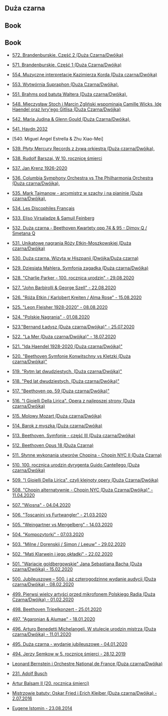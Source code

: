 ## Duża czarna

## Book

## Book

* [572. Brandenburskie. Część 2 (Duża Czarna/Dwójka)](https://static.prsa.pl/3347d1c1-2a00-47c5-8780-c463481272c0.mp3?source=MAIN_PLAYER_PR_V2)


* [571. Brandenburskie. Część 1 (Duża Czarna/Dwójka)](https://static.prsa.pl/7b4b3695-e875-410f-9c46-eefc3b2d1427.mp3?source=MAIN_PLAYER_PR_V2)

 
* [554. Muzyczne interpretacje Kazimierza Korda (Duża czarna/Dwójka)](https://static.prsa.pl/ed7a5343-1956-4162-b2c2-c95531c7cc71.mp3?source=MAIN_PLAYER_PR_V2)

* [553. Wytwórnia Supraphon (Duża Czarna/Dwójka)](https://static.prsa.pl/060b8351-f1d3-4def-bd61-0597df39a149.mp3?source=MAIN_PLAYER_PR_V2),


* [551. Brahms pod batutą Waltera (Duża czarna/Dwójka)](https://static.prsa.pl/dade0a6d-e5c0-4f4c-b36b-1ccb2cec6124.mp3?source=MAIN_PLAYER_PR_V2),

* [548. Mieczysław Stoch i Marcin Zgliński wspominają Camillę Wicks, Idę Haendel oraz Ivry'ego Gitlisa (Duża Czarna/Dwójka)](https://static.prsa.pl/7b1cf063-04dd-441b-bc44-0a9e5ea3d7e4.mp3?source=MAIN_PLAYER_PR_V2)


* [542. Maria Judina & Glenn Gould (Duża Czarna/Dwójka)](https://static.prsa.pl/54080f57-a18f-40ef-93b3-fd4778c8a2c1.mp3?source=MAIN_PLAYER_PR_V2),

* [541. Haydn 2032](https://static.prsa.pl/498cf48d-9989-4696-b2dc-6f4bb6e929fd.mp3?source=PAGE_PLAYER_PR_V2)

* [540. Miguel Angel Estrella & Zhu Xiao-Mei]

* [539. Płyty Mercury Records z żywą orkiestrą (Duża czarna/Dwójka)](https://static.prsa.pl/f5b268b3-80ef-40ee-b402-47be4a22e828.mp3?source=MAIN_PLAYER_PR_V2),

* [538. Rudolf Barszaj. W 10. rocznicę śmierci](https://static.prsa.pl/842bc26a-e61e-4c92-9009-46cfb8262d7f.mp3?source=MAIN_PLAYER_PR_V2)

* [537. Jan Krenz 1926-2020](https://static.prsa.pl/f2ee9ba9-183f-4d82-91f6-6efc08f961cf.mp3?source=PAGE_PLAYER_PR_V2)

 * [536. Columbia Symphony Orchestra vs The Philharmonia Orchestra (Duża czarna/Dwójka)](https://static.prsa.pl/319c645d-c13d-4789-970b-cd0e41d46184.mp3?source=MAIN_PLAYER_PR_V2),

 * [535. Mark Tajmanow - arcymistrz w szachy i na pianinie (Duża czarna/Dwójka)](https://static.prsa.pl/63f2172c-3503-440b-a9ce-909e6e319667.mp3?source=MAIN_PLAYER_PR_V2),

* [534. Les Discophiles Français](https://static.prsa.pl/929175e4-85c1-43e7-982d-978445d4278e.mp3?source=MAIN_PLAYER_PR_V2)

* [533. Eliso Virsaladze & Samuil Feinberg](https://static.prsa.pl/f65417a4-3ce7-4d7d-85a8-fc1f2da55864.mp3?source=PAGE_PLAYER_PR_V2)

* [532. Duża czarna - Beethoven Kwartety opp 74 & 95 - Dimov Q / Smetana Q](https://static.prsa.pl//static.prsa.pl/bc197f3d-605e-435d-aaec-59c2b92d3a4d.mp3?source=PAGE_PLAYER_PR_V2)

* [531. Unikatowe nagrania Róży Etkin-Moszkowskiej (Duża czarna/Dwójka)](https://static.prsa.pl/197a3555-d74a-483b-821a-aadc3c8daf57.mp3?source=MAIN_PLAYER_PR_V2)

 * [530. Duża czarna. Wizyta w Hiszpanii (Dwójka/Duża czarna)](https://static.prsa.pl/abd6c87c-e57f-4ea5-952b-1906682ac68c.mp3?source=MAIN_PLAYER_PR_V2)

 * [529. Dziesiąta Mahlera. Symfonia zagadka (Duża czarna/Dwójka)](https://static.prsa.pl/e1381955-83eb-4ed3-bd8d-233d0ca09ddf.mp3?source=MAIN_PLAYER_PR_V2)

 * [528. "Charlie Parker - 100. rocznica urodzin" - 29.08.2020](https://static.prsa.pl//static.prsa.pl/4cd37fd5-8370-40b8-8174-09e2a10daf43.mp3?source=PAGE_PLAYER_PR_V2)

* [527. "John Barbirolli & George Szell" - 22.08.2020](https://static.prsa.pl//static.prsa.pl/b723e899-76d9-4e23-980b-ea093a69d415.mp3?source=PAGE_PLAYER_PR_V2)


* [526. "Róża Etkin / Karlobert Kreiten / Alma Rose" - 15.08.2020](https://static.prsa.pl//static.prsa.pl/54126305-e365-4298-85a6-626d75e66193.mp3?source=PAGE_PLAYER_PR_V2)

* [525. "Leon Fleisher 1928-2020" - 08.08.2020](https://static.prsa.pl//static.prsa.pl/c48851b7-4b92-47ed-9050-1c59d6180781.mp3?source=PAGE_PLAYER_PR_V2)

* [524. "Polskie Nagrania" - 01.08.2020](https://static.prsa.pl//static.prsa.pl/96d6fc45-de02-41d8-a98d-98e2853bc64d.mp3?source=PAGE_PLAYER_PR_V2)

* [523."Bernand Ładysz (Duża czarna/Dwójka)" - 25.07.2020](http://static.polskieradio.pl/0f187753-9a64-43e7-b3a2-f7fb46281278.mp3?source=MAIN_PLAYER_PR_V2)

* [522. "La Mer (Duża czarna/Dwójka)" - 18.07.2020](https://static.prsa.pl//static.prsa.pl/a06da8f5-1f59-43d0-82e3-246f2307f6ae.mp3?source=PAGE_PLAYER_PR_V2)

* [521. "Ida Haendel 1928-2020 (Duża czarna/Dwójka)"](https://static.prsa.pl//static.prsa.pl/47587730-39ca-466c-95cc-e6daca248537.mp3?source=PAGE_PLAYER_PR_V2)

* [520. "Beethoven Symfonie Konwitschny vs Kletzki (Duża czarna/Dwójka)"](https://static.prsa.pl//static.prsa.pl/b9218433-8d2c-47bd-8041-0348116a8785.mp3?source=PAGE_PLAYER_PR_V2)

* [519. "Rytm lat dwudziestych. (Duża czarna/Dwójka)"](http://static.polskieradio.pl/eebb6a5f-0fd0-47bc-9c4a-25220d4364a6.mp3?source=MAIN_PLAYER_PR_V2)

* [518. "Pęd lat dwudziestych. (Duża czarna/Dwójka)"](http://static.polskieradio.pl/0bf57050-1524-42b3-8e67-09f1130865b1.mp3?source=MAIN_PLAYER_PR_V2)

* [517. "Beethoven op. 59 (Duża czarna/Dwójka)"](https://static.prsa.pl//static.prsa.pl/4fb59cc9-d40e-4088-8e04-c3e9058e5316.mp3?source=PAGE_PLAYER_PR_V2)

* [516. "I Gioielli Della Lirica". Opera z najlepszej strony (Duża czarna/Dwójka)](https://static.prsa.pl/1162eabf-bf18-4aa8-b7f3-3de2af9b8745.mp3?source=MAIN_PLAYER_PR_V2)

* [515. Molowy Mozart (Duża czarna/Dwójka)](https://static.prsa.pl//static.prsa.pl/0cc049dc-52d1-4b11-be37-0da5c83d6d9b.mp3?source=PAGE_PLAYER_PR_V2)

 * [514. Barok z myszką (Duża czarna/Dwójka)](https://static.prsa.pl/af6a9178-09a0-44e1-a192-999dd6b33cff.mp3?source=MAIN_PLAYER_PR_V2)

 * [513. Beethoven. Symfonie - część III (Duża czarna/Dwójka)](https://static.prsa.pl/d452e527-d010-42e4-8414-10dae041c9ff.mp3?source=MAIN_PLAYER_PR_V2)

 * [512. Beethoven Opus 18 (Duża Czarna)](https://static.prsa.pl//static.prsa.pl/db8d1052-f67f-4f0b-a880-6e0bb67062df.mp3?source=PAGE_PLAYER_PR_V2)

 * [511. Słynne wykonania utworów Chopina - Chopin NYC II (Duża Czarna)](https://static.prsa.pl/028332ff-0920-41c6-abe0-f6504d1719cb.mp3?source=MAIN_PLAYER_PR_V2)

 * [510. 100. rocznica urodzin dyrygenta Guido Cantellego (Duża czarna/Dwójka)](https://static.prsa.pl/30bf3f61-aa2f-4463-bbbf-8f000c6c0618.mp3?source=MAIN_PLAYER_PR_V2)

 * [509. "I Gioielli Della Lirica", czyli klejnoty opery (Duża Czarna/Dwójka)](https://static.prsa.pl/342818a8-2fbc-4993-8988-fb57bb508517.mp3?source=MAIN_PLAYER_PR_V2)

 * [508. "Chopin alternatywnie - Chopin NYC (Duża Czarna/Dwójka)" - 11.04.2020](https://static.prsa.pl/e09a5958-e5f1-4c33-948f-e1ebe4bcf18f.mp3?source=MAIN_PLAYER_PR_V2)

 * [507. "Wiosna" - 04.04.2020](https://static.prsa.pl//static.prsa.pl/036825ae-ad91-4ba9-bbe4-a25ebbe61531.mp3?source=PAGE_PLAYER_PR_V2)

 * [506. "Toscanini vs Furtwangler" - 21.03.2020](https://static.prsa.pl//static.prsa.pl/fb84582e-33ab-4808-ab9c-e1002dee8b63.mp3?source=PAGE_PLAYER_PR_V2)

 * [505. "Weingartner vs Mengelberg" - 14.03.2020](https://static.prsa.pl//static.prsa.pl/94c3fbee-8428-4d9a-993f-2f723a43463f.mp3?source=PAGE_PLAYER_PR_V2)

 * [504. "Kompozytorki" - 07.03.2020](https://static.prsa.pl//static.prsa.pl/65487e98-d042-41b1-8f68-2ca51ce13106.mp3?source=PAGE_PLAYER_PR_V2)

 * [503. "Milne / Dorenskij / Simon / Leeuw" - 29.02.2020](https://static.prsa.pl//static.prsa.pl/b2ef8f98-cde8-472b-ac33-78c2d2229a00.mp3?source=PAGE_PLAYER_PR_V2)

 * [502. "Mati Klarwein i jego okładki" - 22.02.2020](https://static.prsa.pl//static.prsa.pl/162bfce9-3d2e-4778-9099-ebbe274508c9.mp3?source=PAGE_PLAYER_PR_V2)

* [501. "Wariacje goldbergowskie" Jana Sebastiana Bacha (Duża czarna/Dwójka) - 15.02.2020](https://static.prsa.pl/0288f802-62da-4927-b0d4-576ad8ea7953.mp3?source=MAIN_PLAYER_PR_V2)

* [500. Jubileuszowe – 500. i aż czterogodzinne wydanie audycji (Duża czarna/Dwójka) - 08.02.2020](https://static.prsa.pl/6d20564c-5f98-4d92-ac7c-bb3021290e3f.mp3?source=MAIN_PLAYER_PR_V2)

* [499. Pierwsi wielcy artyści przed mikrofonem Polskiego Radia (Duża Czarna/Dwójka) - 01.02.2020](https://static.prsa.pl/a1a8588e-7894-4047-9b53-12a873ec795f.mp3?source=MAIN_PLAYER_PR_V2)

* [498. Beethoven Tripelkonzert - 25.01.2020](https://static.prsa.pl//static.prsa.pl/17a22d94-62bf-4f33-879a-db781a198be0.mp3?source=PAGE_PLAYER_PR_V2)

* [497. "Agaronian & Alumae" - 18.01.2020](https://static.prsa.pl//static.prsa.pl/f4ae5a31-7dd8-4932-8b3e-f690a0bdefd9.mp3?source=PAGE_PLAYER_PR_V2)

* [496. Arturo Benedetti Michelangeli. W stulecie urodzin mistrza (Duża czarna/Dwójka) - 11.01.2020](https://static.prsa.pl/5eaa53ce-1c64-4299-80bc-550d49ba4a50.mp3?source=MAIN_PLAYER_PR_V2)

* [495. Duża czarna - wydanie jubileuszowe - 04.01.2020](https://static.prsa.pl/c94610d9-c58b-4760-b173-7de4663c0044.mp3?source=MAIN_PLAYER_PR_V2)

* [494. Jerzy Semkow w 5. rocznicę śmierci - 28.12.2019](https://static.prsa.pl//static.prsa.pl/66408ffe-f7fc-4c10-b435-7b7839573a4c.mp3?source=PAGE_PLAYER_PR_V2)

* [Leonard Bernstein i Orchestre National de France (Duża czarna/Dwójka)](https://static.prsa.pl/b0fdd53a-55a3-489e-afc5-3af22091a5d0.mp3?source=MAIN_PLAYER_PR_V2)

* [231. Adolf Busch](https://static.prsa.pl//static.prsa.pl/6191687c-d4f5-4140-a4bb-4ac50d686e7e.mp3?source=PAGE_PLAYER_PR_V2)

* [Artur Balsam II (20. rocznica śmierci)](https://static.prsa.pl//static.prsa.pl/b4d78127-ebb4-4946-b34c-4f4848fba450.mp3?source=PAGE_PLAYER_PR_V2)

* [Mistrzowie batuty: Oskar Fried i Erich Kleiber (Duża czarna/Dwójka) - 2.07.2016](https://static.prsa.pl/d48c0278-cbbd-46dd-addf-3d5dded0bbc9.mp3?source=MAIN_PLAYER_PR_V2)

* [Eugene Istomin - 23.08.2014](https://static.prsa.pl/static.prsa.pl/3852c582-e1fb-4584-b66c-7d2c6a66a164.mp3?source=PAGE_PLAYER_PR_V2)